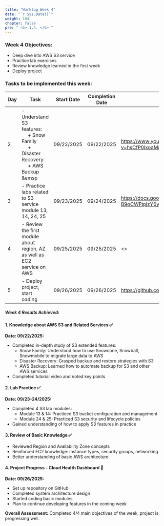 ```yaml
---
title: "Worklog Week 4"
date: "`r Sys.Date()`"
weight: 104
chapter: false
pre: " <b> 1.4. </b> "
---
```


### Week 4 Objectives:

* Deep dive into AWS S3 service
* Practice lab exercises
* Review knowledge learned in the first week
* Deploy project

### Tasks to be implemented this week:
| Day | Task                                                                                                                     | Start Date | Completion Date | Reference Documents                            |
| --- |--------------------------------------------------------------------------------------------------------------------------|------------|-----------------|------------------------------------------------|
| 2   | - Understand S3 features:  <br>&emsp; + Snow Family <br>&emsp; + Disaster Recovery <br>&emsp; + AWS Backup <br>&emsp <br> | 09/22/2025 | 09/22/2025      |<https://www.youtube.com/watch?v=hsCfP0IxoaM&list=PLahN4TLWtox2a3vElknwzU_urND8hLn1i&index=103> |
| 3   | - Practice labs related to S3 service module 13, 14, 24, 25                                                              | 09/23/2025 | 09/24/2025      | <https://docs.google.com/document/d/1kMaKUoLZ3qswxatOHh-npjqK-B9oCWFtpjzY6yKwfsI/edit?usp=sharing/> |
| 4   | - Review the first module about region, AZ as well as EC2 service on AWS                                                 | 09/25/2025 | 09/25/2025      | <> |
| 5   | - Deploy project, start coding                                                                                            | 09/26/2025 | 09/26/2025      | <https://github.com/Unvianpetronas/Cloud_health_dashboard> |



##### Week 4 Results Achieved:

#### 1. Knowledge about AWS S3 and Related Services ✅
**Date: 09/22/2025:**
- Completed in-depth study of S3 extended features:
  - Snow Family: Understood how to use Snowcone, Snowball, Snowmobile to migrate large data to AWS
  - Disaster Recovery: Grasped backup and restore strategies with S3
  - AWS Backup: Learned how to automate backup for S3 and other AWS services
- Completed tutorial video and noted key points

#### 2. Lab Practice ✅
**Date: 09/23-24/2025:**
- Completed 4 S3 lab modules:
  - Module 13 & 14: Practiced S3 bucket configuration and management
  - Module 24 & 25: Practiced S3 security and lifecycle policies
- Gained understanding of how to apply S3 features in practice

#### 3. Review of Basic Knowledge ✅
- Reviewed Region and Availability Zone concepts
- Reinforced EC2 knowledge: instance types, security groups, networking
- Better understanding of basic AWS architecture

#### 4. Project Progress - Cloud Health Dashboard 🚧
**Date: 09/26/2025:**
- Set up repository on GitHub
- Completed system architecture design
- Started coding basic modules
- Plan to continue developing features in the coming week

**Overall Assessment:** Completed 4/4 main objectives of the week, project is progressing well.
